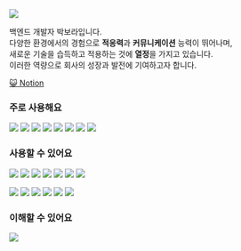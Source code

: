 <img src="https://capsule-render.vercel.app/api?type=waving&&color=random&height=300&section=header&text=Bora%20Park%20GitHub&fontSize=70" />


백엔드 개발자 박보라입니다.<br> 
다양한 환경에서의 경험으로 **적응력**과 **커뮤니케이션** 능력이 뛰어나며,<br> 
새로운 기술을 습득하고 적용하는 것에 **열정**을 가지고 있습니다.<br> 
이러한 역량으로 회사의 성장과 발전에 기여하고자 합니다.<br> 

[😺 Notion](https://www.notion.so/PARK-BORA-2ad105967dd246a09f1e06cdcd7a3ef8?pvs=21)

### 주로 사용해요
<img src="https://img.shields.io/badge/java-007396?style=for-the-badge&logo=java&logoColor=white"> <img src="https://img.shields.io/badge/javascript-F7DF1E?style=for-the-badge&logo=javascript&logoColor=black"> <img src="https://img.shields.io/badge/spring-6DB33F?style=for-the-badge&logo=spring&logoColor=white"> <img src="https://img.shields.io/badge/springboot-6DB33F?style=for-the-badge&logo=springboot&logoColor=black"> <img src="https://img.shields.io/badge/oracle-F80000?style=for-the-badge&logo=oracle&logoColor=white">
<img src="https://img.shields.io/badge/github-181717?style=for-the-badge&logo=github&logoColor=white"> <img src="https://img.shields.io/badge/html5-E34F26?style=for-the-badge&logo=html5&logoColor=black"> <img src="https://img.shields.io/badge/css-1572B6?style=for-the-badge&logo=css3&logoColor=white"> 


### 사용할 수 있어요
<img src="https://img.shields.io/badge/linux-FCC624?style=for-the-badge&logo=linux&logoColor=black"> <img src="https://img.shields.io/badge/Node.js-339933?style=for-the-badge&logo=Node.js&logoColor=white"> <img src="https://img.shields.io/badge/Next.js-000000?style=for-the-badge&logo=Next.js&logoColor=red"> <img src="https://img.shields.io/badge/express-000000?style=for-the-badge&logo=express&logoColor=white">
<img src="https://img.shields.io/badge/graphql-E100984?style=for-the-badge&logo=graphql&logoColor=black"> <img src="https://img.shields.io/badge/typescript-3178C6?style=for-the-badge&logo=typescript&logoColor=white"> <img src="https://img.shields.io/badge/jenkins-D24939?style=for-the-badge&logo=jenkins&logoColor=black">

<img src="https://img.shields.io/badge/jest-C21325?style=for-the-badge&logo=jest&logoColor=white"> <img src="https://img.shields.io/badge/mysql-4479A1?style=for-the-badge&logo=mysql&logoColor=white"> <img src="https://img.shields.io/badge/mongoDB-47A248?style=for-the-badge&logo=MongoDB&logoColor=white"> <img src="https://img.shields.io/badge/docker-2496ED?style=for-the-badge&logo=docker&logoColor=navy"> <img src="https://img.shields.io/badge/kubernetes-326CE5?style=for-the-badge&logo=kubernetes&logoColor=navy"> <img src="https://img.shields.io/badge/amazonaws-232F3E?style=for-the-badge&logo=amazonaws&logoColor=white">

### 이해할 수 있어요
<img src="https://img.shields.io/badge/react-61DAFB?style=for-the-badge&logo=react&logoColor=black">
